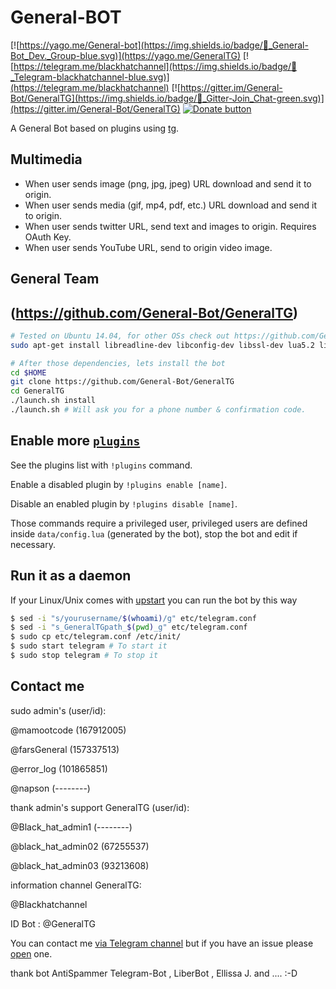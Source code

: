 
General-BOT
============

[![https://yago.me/General-bot](https://img.shields.io/badge/💬_General-Bot_Dev._Group-blue.svg)](https://yago.me/GeneralTG) [![https://telegram.me/blackhatchannel](https://img.shields.io/badge/💬_Telegram-blackhatchannel-blue.svg)](https://telegram.me/blackhatchannel) [![https://gitter.im/General-Bot/GeneralTG](https://img.shields.io/badge/💬_Gitter-Join_Chat-green.svg)](https://gitter.im/General-Bot/GeneralTG)
[![Donate button](https://img.shields.io/badge/Red_Cross-donate-yellow.svg)](https://www.icrc.org/ "Donate to Red Cross Society")

A General Bot based on plugins using [tg](https://github.com/General-Bot/GeneralTG).

Multimedia
----------
- When user sends image (png, jpg, jpeg) URL download and send it to origin.
- When user sends media (gif, mp4, pdf, etc.) URL download and send it to origin.
- When user sends twitter URL, send text and images to origin. Requires OAuth Key.
- When user sends YouTube URL, send to origin video image.


General Team
------------
(https://github.com/General-Bot/GeneralTG)
------------
```bash
# Tested on Ubuntu 14.04, for other OSs check out https://github.com/General-Bot/GeneralTG/wiki/Installation
sudo apt-get install libreadline-dev libconfig-dev libssl-dev lua5.2 liblua5.2-dev libevent-dev make unzip git redis-server g++ libjansson-dev libpython-dev expat libexpat1-dev
```

```bash
# After those dependencies, lets install the bot
cd $HOME
git clone https://github.com/General-Bot/GeneralTG
cd GeneralTG
./launch.sh install
./launch.sh # Will ask you for a phone number & confirmation code.
```

Enable more [`plugins`](https://github.com/General-Bot/GeneralTG/tree/master/plugins)
-------------
See the plugins list with `!plugins` command.

Enable a disabled plugin by `!plugins enable [name]`.

Disable an enabled plugin by `!plugins disable [name]`.

Those commands require a privileged user, privileged users are defined inside `data/config.lua` (generated by the bot), stop the bot and edit if necessary.


Run it as a daemon
------------
If your Linux/Unix comes with [upstart](http://upstart.ubuntu.com/) you can run the bot by this way
```bash
$ sed -i "s/yourusername/$(whoami)/g" etc/telegram.conf
$ sed -i "s_GeneralTGpath_$(pwd)_g" etc/telegram.conf
$ sudo cp etc/telegram.conf /etc/init/
$ sudo start telegram # To start it
$ sudo stop telegram # To stop it
```

Contact me
------------
sudo admin's (user/id):

@mamootcode (167912005)

@farsGeneral (157337513)

@error_log (101865851)

@napson (--------)


thank admin's support GeneralTG (user/id):

@Black_hat_admin1 (--------)

@black_hat_admin02 (67255537)

@black_hat_admin03 (93213608)


information channel GeneralTG:

@Blackhatchannel

ID Bot : 
@GeneralTG

You can contact me [via Telegram channel](https://telegram.me/blackhatchannel) but if you have an issue please [open](https://github.com/General-Bot/GeneralTG/issues) one.

thank bot AntiSpammer Telegram-Bot , LiberBot , Ellissa J. and ....  :-D

